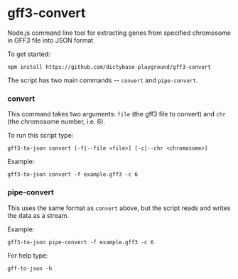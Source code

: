 # gff3-convert

Node.js command line tool for extracting genes from specified chromosome in GFF3 file into JSON format

To get started:

```
npm install https://github.com/dictybase-playground/gff3-convert
```

The script has two main commands -- `convert` and `pipe-convert`.

### convert

This command takes two arguments: `file` (the gff3 file to convert) and `chr` (the chromosome number, i.e. 6).

To run this script type:

```
gff3-to-json convert [-f|--file <file>] [-c|--chr <chromosome>]
```

Example:

```
gff3-to-json convert -f example.gff3 -c 6
```

### pipe-convert

This uses the same format as `convert` above, but the script reads and writes the data as a stream.

Example:

```
gff3-to-json pipe-convert -f example.gff3 -c 6
```

For help type:

```
gff-to-json -h
```
